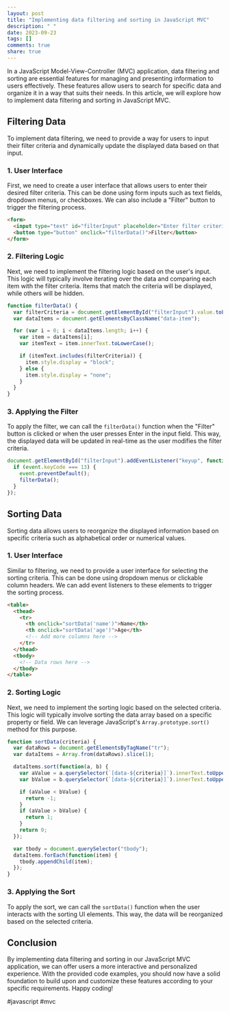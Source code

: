 ```yaml
---
layout: post
title: "Implementing data filtering and sorting in JavaScript MVC"
description: " "
date: 2023-09-23
tags: []
comments: true
share: true
---
```


In a JavaScript Model-View-Controller (MVC) application, data filtering and sorting are essential features for managing and presenting information to users effectively. These features allow users to search for specific data and organize it in a way that suits their needs. In this article, we will explore how to implement data filtering and sorting in JavaScript MVC.

## Filtering Data

To implement data filtering, we need to provide a way for users to input their filter criteria and dynamically update the displayed data based on that input.

### 1. User Interface

First, we need to create a user interface that allows users to enter their desired filter criteria. This can be done using form inputs such as text fields, dropdown menus, or checkboxes. We can also include a "Filter" button to trigger the filtering process.

```html
<form>
  <input type="text" id="filterInput" placeholder="Enter filter criteria">
  <button type="button" onclick="filterData()">Filter</button>
</form>
```

### 2. Filtering Logic

Next, we need to implement the filtering logic based on the user's input. This logic will typically involve iterating over the data and comparing each item with the filter criteria. Items that match the criteria will be displayed, while others will be hidden.

```javascript
function filterData() {
  var filterCriteria = document.getElementById("filterInput").value.toLowerCase();
  var dataItems = document.getElementsByClassName("data-item");

  for (var i = 0; i < dataItems.length; i++) {
    var item = dataItems[i];
    var itemText = item.innerText.toLowerCase();

    if (itemText.includes(filterCriteria)) {
      item.style.display = "block";
    } else {
      item.style.display = "none";
    }
  }
}
```

### 3. Applying the Filter

To apply the filter, we can call the `filterData()` function when the "Filter" button is clicked or when the user presses Enter in the input field. This way, the displayed data will be updated in real-time as the user modifies the filter criteria.

```javascript
document.getElementById("filterInput").addEventListener("keyup", function(event) {
  if (event.keyCode === 13) {
    event.preventDefault();
    filterData();
  }
});
```

## Sorting Data

Sorting data allows users to reorganize the displayed information based on specific criteria such as alphabetical order or numerical values.

### 1. User Interface

Similar to filtering, we need to provide a user interface for selecting the sorting criteria. This can be done using dropdown menus or clickable column headers. We can add event listeners to these elements to trigger the sorting process.

```html
<table>
  <thead>
    <tr>
      <th onclick="sortData('name')">Name</th>
      <th onclick="sortData('age')">Age</th>
      <!-- Add more columns here -->
    </tr>
  </thead>
  <tbody>
    <!-- Data rows here -->
  </tbody>
</table>
```

### 2. Sorting Logic

Next, we need to implement the sorting logic based on the selected criteria. This logic will typically involve sorting the data array based on a specific property or field. We can leverage JavaScript's `Array.prototype.sort()` method for this purpose.

```javascript
function sortData(criteria) {
  var dataRows = document.getElementsByTagName("tr");
  var dataItems = Array.from(dataRows).slice(1);

  dataItems.sort(function(a, b) {
    var aValue = a.querySelector(`[data-${criteria}]`).innerText.toUpperCase();
    var bValue = b.querySelector(`[data-${criteria}]`).innerText.toUpperCase();

    if (aValue < bValue) {
      return -1;
    }
    if (aValue > bValue) {
      return 1;
    }
    return 0;
  });

  var tbody = document.querySelector("tbody");
  dataItems.forEach(function(item) {
    tbody.appendChild(item);
  });
}
```

### 3. Applying the Sort

To apply the sort, we can call the `sortData()` function when the user interacts with the sorting UI elements. This way, the data will be reorganized based on the selected criteria.

## Conclusion

By implementing data filtering and sorting in our JavaScript MVC application, we can offer users a more interactive and personalized experience. With the provided code examples, you should now have a solid foundation to build upon and customize these features according to your specific requirements. Happy coding!

#javascript #mvc